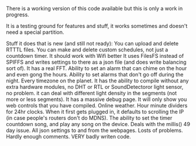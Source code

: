 
There is a working version of this code available but this is only a work in progress.

It is a testing ground for features and stuff, it works sometimes and doesn't need a special partition.

Stuff it does that is new (and still not ready):
You can upload and delete RTTTL files.
You can make and delete custom schedules, not just a countdown timer.
It should work with Wifi better
It uses FilesFS instead of SPIFFS and writes settings to there as a json file (and does write balancing sort of).
It has a real FFT.
Ability to set an alarm that can chime on the hour and even gong the hours.
Ability to set alarms that don't go off during the night.
Every timezone on the planet.
It has the ability to compile without any extra hardware modules, no DHT or RTL or SoundDetectoror light sensor, no problem.
it can deal with different light density in the segments (not more or less segments).
It has a massive debug page.
It will only show you web controls that you have compiled.
Online weather.
Hour minute dividers for 24hr clocks.
When it first gets plugged in, it defaults to scrolling the IP (in case people's routers don't do MDNS). 
The ability to set the timer countdown song, and play any song on the device.
Deals with the millis() 49 day issue.
All json settings to and from the webpages.
Losts of problems.
Hardly enough comments.
VERY badly writen code.